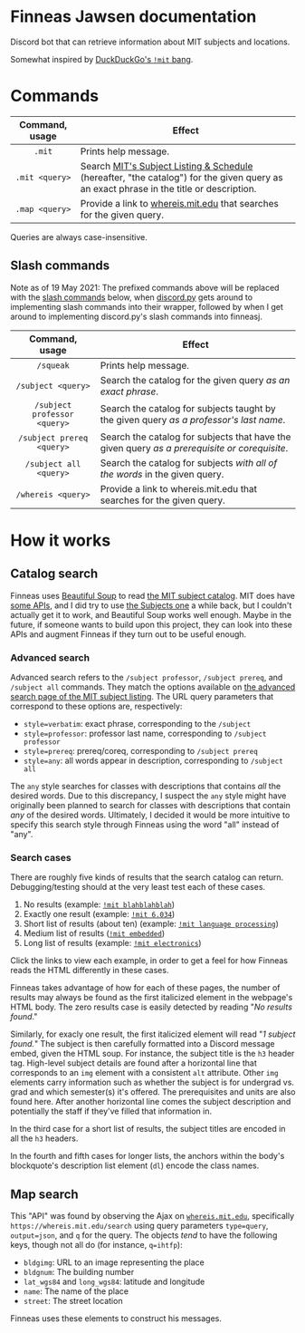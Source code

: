 # Finneas Jawsen documentation

Discord bot that can retrieve information about MIT subjects and locations.

Somewhat inspired by [DuckDuckGo's `!mit` bang](https://duckduckgo.com/bang?q=mit).

# Commands

| Command, usage | Effect                                                       |
| :------------: | ------------------------------------------------------------ |
|     `.mit`     | Prints help message.                                         |
| `.mit <query>` | Search [MIT's Subject Listing & Schedule](http://student.mit.edu/catalog/index.cgi) (hereafter, "the catalog") for the given query as an exact phrase in the title or description. |
| `.map <query>` | Provide a link to [whereis.mit.edu](https://whereis.mit.edu) that searches for the given query. |

Queries are always case-insensitive.

## Slash commands

Note as of 19 May 2021: The prefixed commands above will be replaced with the [slash commands](https://blog.discord.com/slash-commands-are-here-8db0a385d9e6) below, when [discord.py](https://discordpy.readthedocs.io/en/stable/#) gets around to implementing slash commands into their wrapper, followed by when I get around to implementing discord.py's slash commands into finneasj.

|        Command, usage        | Effect                                                       |
| :--------------------------: | ------------------------------------------------------------ |
|          `/squeak`           | Prints help message.                                         |
|      `/subject <query>`      | Search the catalog for the given query *as an exact phrase*. |
| `/subject professor <query>` | Search the catalog for subjects taught by the given query *as a professor's last name*. |
|  `/subject prereq <query>`   | Search the catalog for subjects that have the given query *as a prerequisite or corequisite*. |
|    `/subject all <query>`    | Search the catalog for subjects *with all of the words* in the given query. |
|      `/whereis <query>`      | Provide a link to whereis.mit.edu that searches for the given query. |

# How it works

## Catalog search

Finneas uses [Beautiful Soup](https://www.crummy.com/software/BeautifulSoup/bs4/doc/) to read [the MIT subject catalog](http://student.mit.edu/catalog/index.cgi). MIT does have [some APIs](https://ist.mit.edu/apis), and I did try to use [the Subjects one](https://developer.mit.edu/apis-subjects) a while back, but I couldn't actually get it to work, and Beautiful Soup works well enough. Maybe in the future, if someone wants to build upon this project, they can look into these APIs and augment Finneas if they turn out to be useful enough.

### Advanced search

Advanced search refers to the `/subject professor`, `/subject prereq`, and `/subject all` commands. They match the options available on [the advanced search page of the MIT subject listing](http://student.mit.edu/catalog/extsearch.cgi). The URL query parameters that correspond to these options are, respectively:

* `style=verbatim`: exact phrase, corresponding to the `/subject`
* `style=professor`: professor last name, corresponding to `/subject professor`
* `style=prereq`: prereq/coreq, corresponding to `/subject prereq`
* `style=any`: all words appear in description, corresponding to `/subject all`

The `any` style searches for classes with descriptions that contains *all* the desired words. Due to this discrepancy, I suspect the `any` style might have originally been planned to search for classes with descriptions that contain *any* of the desired words. Ultimately, I decided it would be more intuitive to specify this search style through Finneas using the word "all" instead of "any".

### Search cases

There are roughly five kinds of results that the search catalog can return. Debugging/testing should at the very least test each of these cases.

1. No results (example: [`!mit blahblahblah`](http://student.mit.edu/catalog/search.cgi?search=blahblahblah))
2. Exactly one result (example: [`!mit 6.034`](http://student.mit.edu/catalog/search.cgi?search=6.034))
3. Short list of results (about ten) (example: [`!mit language processing`](http://student.mit.edu/catalog/search.cgi?search=language%20processing))
4. Medium list of results ([`!mit embedded`](http://student.mit.edu/catalog/search.cgi?search=embedded))
5. Long list of results (example: [`!mit electronics`](http://student.mit.edu/catalog/search.cgi?search=electronics))

Click the links to view each example, in order to get a feel for how Finneas reads the HTML differently in these cases.

Finneas takes advantage of how for each of these pages, the number of results may always be found as the first italicized element in the webpage's HTML body. The zero results case is easily detected by reading "*No results found*."

Similarly, for exacly one result, the first italicized element will read "*1 subject found.*" The subject is then carefully formatted into a Discord message embed, given the HTML soup. For instance, the subject title is the `h3` header tag. High-level subject details are found after a horizontal line that corresponds to an `img` element with a consistent `alt` attribute. Other `img` elements carry information such as whether the subject is for undergrad vs. grad and which semester(s) it's offered. The prerequisites and units are also found here. After another horizontal line comes the subject description and potentially the staff if they've filled that information in.

In the third case for a short list of results, the subject titles are encoded in all the `h3` headers.

In the fourth and fifth cases for longer lists, the anchors within the body's blockquote's description list element (`dl`) encode the class names.

## Map search

This "API" was found by observing the Ajax on [`whereis.mit.edu`](https://whereis.mit.edu/), specifically `https://whereis.mit.edu/search` using query parameters `type=query`, `output=json`, and `q` for the query. The objects *tend* to have the following keys, though not all do (for instance, `q=ihtfp`):

* `bldgimg`: URL to an image representing the place
* `bldgnum`: The building number
* `lat_wgs84` and `long_wgs84`: latitude and longitude
* `name`: The name of the place
* `street`: The street location

Finneas uses these elements to construct his messages. 